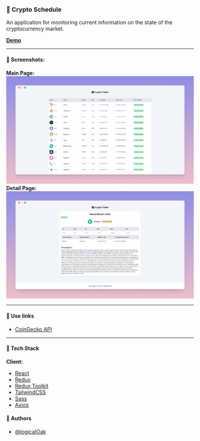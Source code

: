 ### 🥝 Crypto Schedule

An application for monitoring current information on the state of the cryptocurrency market.

**[Demo](https://crypto-table-app.vercel.app/)**

---

#### 🧶 Screenshots:

**Main Page:**
![App Screenshot](images/preview.png)
**Detail Page:**
![App Screenshot](images/preview-detail.png)

---

#### 🧶 Use links

-   [CoinGecko API](https://api.coingecko.com/api/v3/coins/)

---

#### 🧶 Tech Stack

**Client:**

-   [React](https://ru.reactjs.org/)
-   [Redux](https://redux.js.org/)
-   [Redux Toolkit](https://redux-toolkit.js.org/)
-   [TailwindCSS](https://tailwindcss.com/)
-   [Sass](https://sass-lang.com/)
-   [Axios](https://axios-http.com/docs/intro)

#### 🧶 Authors

-   [@logicalOak](https://github.com/logicalOak)
